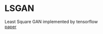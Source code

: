 # LSGAN
Least Square GAN implemented by tensorflow  <br />
[paper](https://arxiv.org/abs/1611.04076v2)
